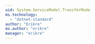 ```yaml
---
uid: System.ServiceModel.TransferMode
ms.technology: 
  - "dotnet-standard"
author: "Erikre"
ms.author: "erikre"
manager: "erikre"
---
```


